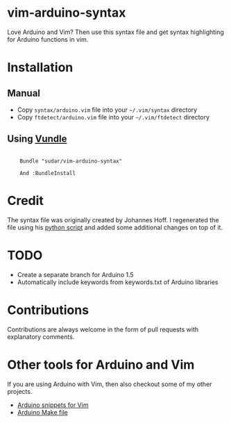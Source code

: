 vim-arduino-syntax
==================

Love Arduino and Vim? Then use this syntax file and get syntax highlighting for Arduino functions in vim.

Installation
============

Manual
------
- Copy `syntax/arduino.vim` file into your `~/.vim/syntax` directory
- Copy `ftdetect/arduino.vim` file into your `~/.vim/ftdetect` directory

Using [Vundle](https://github.com/gmarik/vundle)
-------------

```VimL

    Bundle "sudar/vim-arduino-syntax"

    And :BundleInstall

```
Credit
======

The syntax file was originally created by Johannes Hoff. I regenerated the file using his [python script](https://bitbucket.org/johannes/arduino-vim-syntax) and added some additional changes on top of it.

TODO
====

- Create a separate branch for Arduino 1.5
- Automatically include keywords from keywords.txt of Arduino libraries

Contributions
================

Contributions are always welcome in the form of pull requests with explanatory comments.

Other tools for Arduino and Vim
===========================

If you are using Arduino with Vim, then also checkout some of my other projects.

- [Arduino snippets for Vim](https://github.com/sudar/vim-arduino-snippets)
- [Arduino Make file](https://github.com/sudar/Arduino-Makefile)
